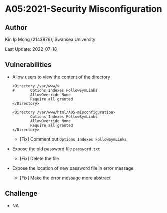 # A05:2021-Security Misconfiguration

## Author

Kin Ip Mong (2143876), Swansea University

Last Update: 2022-07-18

## Vulnerabilities

- Allow users to view the content of the directory
    ```
    <Directory /var/www/>
    #       Options Indexes FollowSymLinks
            AllowOverride None
            Require all granted
    </Directory>

    <Directory /var/www/html/A05-misconfiguration>
            Options Indexes FollowSymLinks
            AllowOverride None
            Require all granted
    </Directory>
    ```

    - [Fix] Comment out `Options Indexes FollowSymLinks`

- Expose the old password file `password.txt`
    - [Fix] Delete the file

- Expose the location of new password file in error message
    - [Fix] Make the error message more abstract

## Challenge

- NA